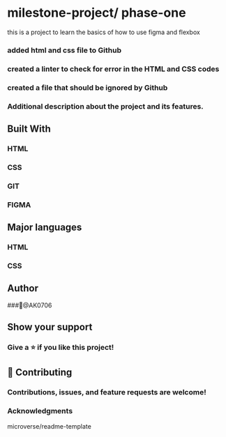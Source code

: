# milestone-project/ phase-one 

this is a project to learn the basics of how to use figma and flexbox

### added html and css file to Github
### created a linter to check for error in the HTML and CSS codes

### created a file that should be ignored by Github

### Additional description about the project and its features.

## Built With

### HTML
### CSS
### GIT
### FIGMA

## Major languages

### HTML
### CSS

## Author

###👤@AK0706



## Show your support
### Give a ⭐️ if you like this project!

## 🤝 Contributing
### Contributions, issues, and feature requests are welcome!

### Acknowledgments
microverse/readme-template
